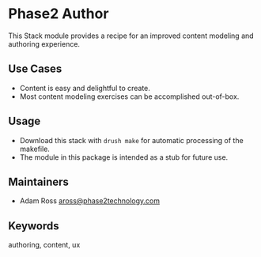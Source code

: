 # Phase2 Author

This Stack module provides a recipe for an improved content modeling and
authoring experience.

## Use Cases

* Content is easy and delightful to create.
* Most content modeling exercises can be accomplished out-of-box.

## Usage

* Download this stack with `drush make` for automatic processing of the makefile.
* The module in this package is intended as a stub for future use.

## Maintainers

* Adam Ross <aross@phase2technology.com>

## Keywords

authoring, content, ux
